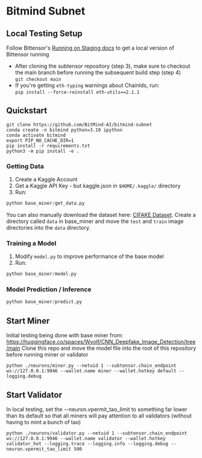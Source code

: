 # Bitmind Subnet

## Local Testing Setup

Follow Bittensor's <a href="https://github.com/opentensor/bittensor-subnet-template/blob/main/docs/running_on_staging.md">Running on Staging docs</a> to get a local version of Bittensor running

- After cloning the subtensor repository (step 3), make sure to checkout the main branch before running the subsequent build step (step 4)<br>
  `git checkout main`
- If you're getting `eth-typing` warnings about ChainIds, run:<br>
  `pip install --force-reinstall eth-utils==2.1.1`

## Quickstart

```
git clone https://github.com/BitMind-AI/bitmind-subnet
conda create -n bitmind python=3.10 ipython
conda activate bitmind
export PIP_NO_CACHE_DIR=1
pip install -r requirements.txt
python3 -m pip install -e .
```

### Getting Data

1. Create a Kaggle Account
2. Get a Kaggle API Key - but kaggle.json in `$HOME/.kaggle/` directory
3. Run:

```python
python base_miner/get_data.py
```

You can also manually download the dataset here: [CIFAKE Dataset](https://www.kaggle.com/datasets/birdy654/cifake-real-and-ai-generated-synthetic-images).
Create a directory called `data` in base_miner and move the `test` and `train` image directories into the `data` directory.

### Training a Model

1. Modify `model.py` to improve performance of the base model
2. Run:

```python
python base_miner/model.py
```

### Model Prediction / Inference

```python
python base_miner/predict.py
```

## Start Miner

Initial testing being done with base miner from:
https://huggingface.co/spaces/Wvolf/CNN_Deepfake_Image_Detection/tree/main
Clone this repo and move the model file into the root of this repository before running miner or validator

```
python ./neurons/miner.py --netuid 1 --subtensor.chain_endpoint ws://127.0.0.1:9946 --wallet.name miner --wallet.hotkey default --logging.debug
```

## Start Validator

In local testing, set the --neuron.vpermit_tao_limit to something far lower than its default so that all miners will pay attention to all validators (without having to mint a bunch of tao)

```
python ./neurons/validator.py --netuid 1 --subtensor.chain_endpoint ws://127.0.0.1:9946 --wallet.name validator --wallet.hotkey validator_hot --logging.trace --logging.info --logging.debug --neuron.vpermit_tao_limit 500
```
